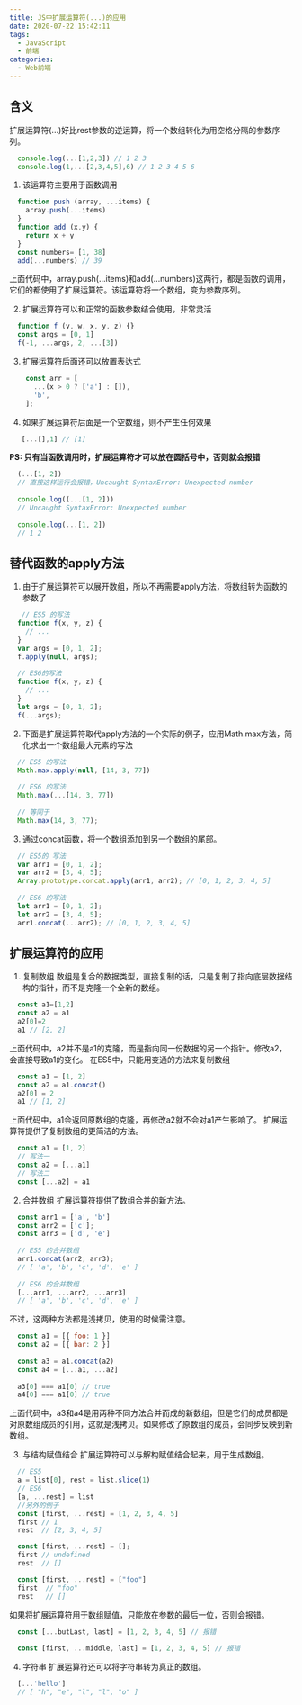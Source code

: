 ```yaml
---
title: JS中扩展运算符(...)的应用
date: 2020-07-22 15:42:11
tags:
  - JavaScript
  - 前端
categories:
  - Web前端
---
```


## 含义
扩展运算符(...)好比rest参数的逆运算，将一个数组转化为用空格分隔的参数序列。
```JavaScript
  console.log(...[1,2,3]) // 1 2 3
  console.log(1,...[2,3,4,5],6) // 1 2 3 4 5 6
```
1. 该运算符主要用于函数调用
```JavaScript
  function push (array, ...items) {
    array.push(...items)
  }
  function add (x,y) {
    return x + y
  }
  const numbers= [1, 38]
  add(...numbers) // 39
```
上面代码中，array.push(…items)和add(…numbers)这两行，都是函数的调用，它们的都使用了扩展运算符。该运算符将一个数组，变为参数序列。

2. 扩展运算符可以和正常的函数参数结合使用，非常灵活
```JavaScript
  function f (v, w, x, y, z) {}
  const args = [0, 1]
  f(-1, ...args, 2, ...[3])
```

3. 扩展运算符后面还可以放置表达式
```JavaScript
    const arr = [
      ...(x > 0 ? ['a'] : []),
      'b',
    ];
```

4. 如果扩展运算符后面是一个空数组，则不产生任何效果
```JavaScript
   [...[],1] // [1]
```

**PS: 只有当函数调用时，扩展运算符才可以放在圆括号中，否则就会报错**
```JavaScript
  (...[1, 2])
  // 直接这样运行会报错，Uncaught SyntaxError: Unexpected number
  
  console.log((...[1, 2]))
  // Uncaught SyntaxError: Unexpected number
  
  console.log(...[1, 2])
  // 1 2
```

## 替代函数的apply方法

1. 由于扩展运算符可以展开数组，所以不再需要apply方法，将数组转为函数的参数了
```JavaScript
   // ES5 的写法
  function f(x, y, z) {
    // ...
  }
  var args = [0, 1, 2];
  f.apply(null, args);
  
  // ES6的写法
  function f(x, y, z) {
    // ...
  }
  let args = [0, 1, 2];
  f(...args);
```

2. 下面是扩展运算符取代apply方法的一个实际的例子，应用Math.max方法，简化求出一个数组最大元素的写法
```JavaScript
  // ES5 的写法
  Math.max.apply(null, [14, 3, 77])
  
  // ES6 的写法
  Math.max(...[14, 3, 77])
  
  // 等同于
  Math.max(14, 3, 77);
```

3. 通过concat函数，将一个数组添加到另一个数组的尾部。
```JavaScript
  // ES5的 写法
  var arr1 = [0, 1, 2];
  var arr2 = [3, 4, 5];
  Array.prototype.concat.apply(arr1, arr2); // [0, 1, 2, 3, 4, 5]
  
  // ES6 的写法
  let arr1 = [0, 1, 2];
  let arr2 = [3, 4, 5];
  arr1.concat(...arr2); // [0, 1, 2, 3, 4, 5]
```

## 扩展运算符的应用

1. 复制数组
数组是复合的数据类型，直接复制的话，只是复制了指向底层数据结构的指针，而不是克隆一个全新的数组。
```JavaScript
  const a1=[1,2]
  const a2 = a1
  a2[0]=2
  a1 // [2, 2]
```
上面代码中，a2并不是a1的克隆，而是指向同一份数据的另一个指针。修改a2，会直接导致a1的变化。
在ES5中，只能用变通的方法来复制数组
```JavaScript
  const a1 = [1, 2]
  const a2 = a1.concat()
  a2[0] = 2
  a1 // [1, 2]
```
上面代码中，a1会返回原数组的克隆，再修改a2就不会对a1产生影响了。
扩展运算符提供了复制数组的更简洁的方法。
```JavaScript
  const a1 = [1, 2]
  // 写法一
  const a2 = [...a1]
  // 写法二
  const [...a2] = a1
```

2. 合并数组
扩展运算符提供了数组合并的新方法。
```JavaScript
  const arr1 = ['a', 'b']
  const arr2 = ['c'];
  const arr3 = ['d', 'e']
  
  // ES5 的合并数组
  arr1.concat(arr2, arr3);
  // [ 'a', 'b', 'c', 'd', 'e' ]
  
  // ES6 的合并数组
  [...arr1, ...arr2, ...arr3]
  // [ 'a', 'b', 'c', 'd', 'e' ]
```
不过，这两种方法都是浅拷贝，使用的时候需注意。
```JavaScript
  const a1 = [{ foo: 1 }]
  const a2 = [{ bar: 2 }]
  
  const a3 = a1.concat(a2)
  const a4 = [...a1, ...a2]
  
  a3[0] === a1[0] // true
  a4[0] === a1[0] // true
```
上面代码中，a3和a4是用两种不同方法合并而成的新数组，但是它们的成员都是对原数组成员的引用，这就是浅拷贝。如果修改了原数组的成员，会同步反映到新数组。

3. 与结构赋值结合
扩展运算符可以与解构赋值结合起来，用于生成数组。
```JavaScript
  // ES5
  a = list[0], rest = list.slice(1)
  // ES6
  [a, ...rest] = list
  //另外的例子
  const [first, ...rest] = [1, 2, 3, 4, 5]
  first // 1
  rest  // [2, 3, 4, 5]

  const [first, ...rest] = [];
  first // undefined
  rest  // []

  const [first, ...rest] = ["foo"]
  first  // "foo"
  rest   // []
```
如果将扩展运算符用于数组赋值，只能放在参数的最后一位，否则会报错。
```JavaScript
  const [...butLast, last] = [1, 2, 3, 4, 5] // 报错
    
  const [first, ...middle, last] = [1, 2, 3, 4, 5] // 报错
```

4. 字符串
扩展运算符还可以将字符串转为真正的数组。
```JavaScript
  [...'hello']
  // [ "h", "e", "l", "l", "o" ]
```
